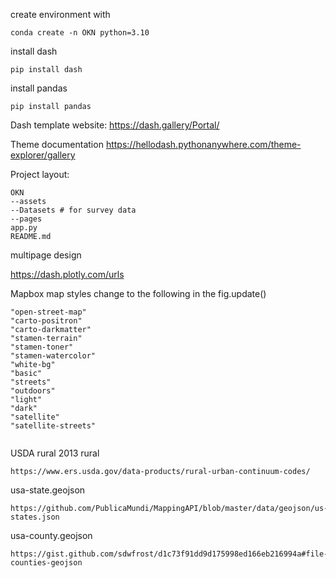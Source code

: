create environment with 
```
conda create -n OKN python=3.10
```

install dash 
```
pip install dash 
```
install pandas
```
pip install pandas
```

Dash template website: https://dash.gallery/Portal/

Theme documentation
https://hellodash.pythonanywhere.com/theme-explorer/gallery

Project layout:
```
OKN
--assets
--Datasets # for survey data
--pages 
app.py
README.md
```

multipage design 

https://dash.plotly.com/urls

Mapbox map styles change to the following in the fig.update()
```
"open-street-map"
"carto-positron"
"carto-darkmatter"
"stamen-terrain"
"stamen-toner"
"stamen-watercolor"
"white-bg"
"basic"
"streets"
"outdoors"
"light"
"dark"
"satellite"
"satellite-streets"


```
USDA rural 2013 rural
```
https://www.ers.usda.gov/data-products/rural-urban-continuum-codes/
```

usa-state.geojson
```
https://github.com/PublicaMundi/MappingAPI/blob/master/data/geojson/us-states.json
```

usa-county.geojson
```
https://gist.github.com/sdwfrost/d1c73f91dd9d175998ed166eb216994a#file-counties-geojson
```